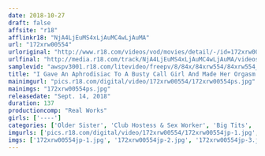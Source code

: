 ```yaml
---
date: 2018-10-27
draft: false
affsite: "r18"
afflinkr18: "NjA4LjEuMS4xLjAuMC4wLjAuMA"
url: "172xrw00554"
urloriginal: "http://www.r18.com/videos/vod/movies/detail/-/id=172xrw00554"
urlfinal: "http://media.r18.com/track/NjA4LjEuMS4xLjAuMC4wLjAuMA/videos/vod/movies/detail/-/id=172xrw00554"
samplevid: "awspv3001.r18.com/litevideo/freepv/8/84x/84xrw554/84xrw554_dmb_w.mp4"
title: "I Gave An Aphrodisiac To A Busty Call Girl And Made Her Orgasm Over And Over Again. Ms Arisa"
mainimgurl: "pics.r18.com/digital/video/172xrw00554/172xrw00554ps.jpg"
mainimgs: "172xrw00554ps.jpg"
releasedate: "Sept. 14, 2018"
duration: 137
productioncomp: "Real Works"
girls: ['----']
categories: ['Older Sister', 'Club Hostess & Sex Worker', 'Big Tits', 'Shaved Pussy', 'Cowgirl', 'Massage Parlor', 'Creampie', 'Handjob', 'Squirting', 'Threesome / Foursome']
imgurls: ['pics.r18.com/digital/video/172xrw00554/172xrw00554jp-1.jpg', 'pics.r18.com/digital/video/172xrw00554/172xrw00554jp-2.jpg', 'pics.r18.com/digital/video/172xrw00554/172xrw00554jp-3.jpg', 'pics.r18.com/digital/video/172xrw00554/172xrw00554jp-4.jpg', 'pics.r18.com/digital/video/172xrw00554/172xrw00554jp-5.jpg', 'pics.r18.com/digital/video/172xrw00554/172xrw00554jp-6.jpg', 'pics.r18.com/digital/video/172xrw00554/172xrw00554jp-7.jpg', 'pics.r18.com/digital/video/172xrw00554/172xrw00554jp-8.jpg', 'pics.r18.com/digital/video/172xrw00554/172xrw00554jp-9.jpg', 'pics.r18.com/digital/video/172xrw00554/172xrw00554jp-10.jpg', 'pics.r18.com/digital/video/172xrw00554/172xrw00554jp-11.jpg', 'pics.r18.com/digital/video/172xrw00554/172xrw00554jp-12.jpg', 'pics.r18.com/digital/video/172xrw00554/172xrw00554jp-13.jpg', 'pics.r18.com/digital/video/172xrw00554/172xrw00554jp-14.jpg', 'pics.r18.com/digital/video/172xrw00554/172xrw00554jp-15.jpg', 'pics.r18.com/digital/video/172xrw00554/172xrw00554jp-16.jpg', 'pics.r18.com/digital/video/172xrw00554/172xrw00554jp-17.jpg', 'pics.r18.com/digital/video/172xrw00554/172xrw00554jp-18.jpg', 'pics.r18.com/digital/video/172xrw00554/172xrw00554jp-19.jpg', 'pics.r18.com/digital/video/172xrw00554/172xrw00554jp-20.jpg']
imgs: ['172xrw00554jp-1.jpg', '172xrw00554jp-2.jpg', '172xrw00554jp-3.jpg', '172xrw00554jp-4.jpg', '172xrw00554jp-5.jpg', '172xrw00554jp-6.jpg', '172xrw00554jp-7.jpg', '172xrw00554jp-8.jpg', '172xrw00554jp-9.jpg', '172xrw00554jp-10.jpg', '172xrw00554jp-11.jpg', '172xrw00554jp-12.jpg', '172xrw00554jp-13.jpg', '172xrw00554jp-14.jpg', '172xrw00554jp-15.jpg', '172xrw00554jp-16.jpg', '172xrw00554jp-17.jpg', '172xrw00554jp-18.jpg', '172xrw00554jp-19.jpg', '172xrw00554jp-20.jpg']
---
```

